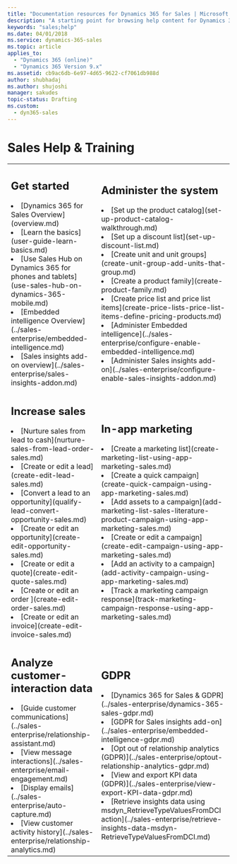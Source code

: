 ```yaml
---
title: "Documentation resources for Dynamics 365 for Sales | Microsoft Docs"
description: "A starting point for browsing help content for Dynamics 365 for Sales."
keywords: "sales;help"
ms.date: 04/01/2018
ms.service: dynamics-365-sales
ms.topic: article
applies_to:
  - "Dynamics 365 (online)"
  - "Dynamics 365 Version 9.x"
ms.assetid: cb9ac6db-6e97-4d65-9622-cf7061db988d
author: shubhadaj
ms.author: shujoshi
manager: sakudes
topic-status: Drafting
ms.custom:
  - dyn365-sales
---
```


# Sales Help & Training

<table>

<tr><td>

<h2>Get started</h2>

<li>[Dynamics 365 for Sales Overview](overview.md)</li>
<li>[Learn the basics](user-guide-learn-basics.md)</li>
<li>[Use Sales Hub on Dynamics 365 for phones and tablets](use-sales-hub-on-dynamics-365-mobile.md)</li>

<li>[Embedded intelligence Overview](../sales-enterprise/embedded-intelligence.md)</li>

<li>[Sales insights add-on overview](../sales-enterprise/sales-insights-addon.md)</li>

</td><td>

<h2>Administer the system</h2>

<li>[Set up the product catalog](set-up-product-catalog-walkthrough.md)</li>
<li>[Set up a discount list](set-up-discount-list.md)</li>
<li>[Create unit and unit groups](create-unit-group-add-units-that-group.md)</li>
<li>[Create a product family](create-product-family.md)</li>
<li>[Create price list and price list items](create-price-lists-price-list-items-define-pricing-products.md)</li>

<li>[Administer Embedded intelligence](../sales-enterprise/configure-enable-embedded-intelligence.md)</li>

<li>[Administer Sales insights add-on](../sales-enterprise/configure-enable-sales-insights-addon.md)</li>
</td></tr>

<tr><td>
<h2>Increase sales</h2>
<li>[Nurture sales from lead to cash](nurture-sales-from-lead-order-sales.md)</li>
<li>[Create or edit a lead](create-edit-lead-sales.md)</li>
<li>[Convert a lead to an opportunity](qualify-lead-convert-opportunity-sales.md)</li>
<li>[Create or edit an opportunity](create-edit-opportunity-sales.md)</li>
<li>[Create or edit a quote](create-edit-quote-sales.md)</li>
<li>[Create or edit an order ](create-edit-order-sales.md)</li>
<li>[Create or edit an invoice](create-edit-invoice-sales.md)</li>


</td><td>

<h2>In-app marketing</h2>
<li>[Create a marketing list](create-marketing-list-using-app-marketing-sales.md)</li>
<li>[Create a quick campaign](create-quick-campaign-using-app-marketing-sales.md)</li>
<li>[Add assets to a campaign](add-marketing-list-sales-literature-product-campaign-using-app-marketing-sales.md)</li>
<li>[Create or edit a campaign](create-edit-campaign-using-app-marketing-sales.md)</li>
<li>[Add an activity to a campaign](add-activity-campaign-using-app-marketing-sales.md)</li>
<li>[Track a marketing campaign response](track-marketing-campaign-response-using-app-marketing-sales.md)</li>

</td></tr>

<tr><td>

<h2>Analyze customer-interaction data</h2>

<li>[Guide customer communications](../sales-enterprise/relationship-assistant.md)</li>
<li>[View message interactions](../sales-enterprise/email-engagement.md)</li>
<li>[Display emails](../sales-enterprise/auto-capture.md)</li>

<li>[View customer activity history](../sales-enterprise/relationship-analytics.md)</li>
</td>

<td>
<h2>GDPR</h2>

<li>[Dynamics 365 for Sales & GDPR](../sales-enterprise/dynamics-365-sales-gdpr.md)</li>

<li>[GDPR for Sales insights add-on](../sales-enterprise/embedded-intelligence-gdpr.md)</li>
<li>[Opt out of relationship analytics (GDPR)](../sales-enterprise/optout-relationship-analytics-gdpr.md)</li>
<li>[View and export KPI data (GDPR)](../sales-enterprise/view-export-KPI-data-gdpr.md)</li>
<li>[Retrieve insights data using msdyn_RetrieveTypeValuesFromDCI action](../sales-enterprise/retrieve-insights-data-msdyn-RetrieveTypeValuesFromDCI.md)</li>
</td></tr>


</table>
